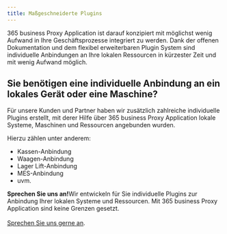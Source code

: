 ```yaml
---
title: Maßgeschneiderte Plugins
---
```


365 business Proxy Application ist darauf konzipiert mit möglichst wenig Aufwand in Ihre Geschäftsprozesse integriert zu werden. Dank der offenen Dokumentation und dem flexibel erweiterbaren Plugin System sind individuelle Anbindungen an Ihre lokalen Ressourcen in kürzester Zeit und mit wenig Aufwand möglich.

## Sie benötigen eine individuelle Anbindung an ein lokales Gerät oder eine Maschine?

Für unsere Kunden und Partner haben wir zusätzlich zahlreiche individuelle Plugins erstellt, mit derer Hilfe über 365 business Proxy Application lokale Systeme, Maschinen und Ressourcen angebunden wurden.

Hierzu zählen unter anderem:

 - Kassen-Anbindung
 - Waagen-Anbindung
 - Lager Lift-Anbindung
 - MES-Anbindung
 - uvm.

<div class="alert alert-notice">
    <i class="fa-light fa-hand-point-up fa-lg"></i> <strong>Sprechen Sie uns an!</strong>Wir entwickeln für Sie individuelle Plugins zur Anbindung Ihrer lokalen Systeme und Ressourcen. Mit 365 business Proxy Application sind keine Grenzen gesetzt.<br>
    <br>
    <a href="https://365businessdev.com/kontakt/" target="_blank">Sprechen Sie uns gerne an</a>.
</div>